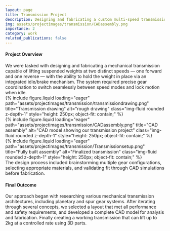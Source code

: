```yaml
--- 
layout: page 
title: Transmission Project 
description: Designing and fabricating a custom multi-speed transmission system to lift hanging weights with braking capability. 
img: assets/projectimages/transmission/CADassembly.png 
importance: 2 
category: work 
related_publications: false 
---
```


<!-- 🧭 Project Overview -->
<h4 class="text-center mt-5">Project Overview</h4>
<div class="text-center my-4">
  We were tasked with designing and fabricating a mechanical transmission capable of lifting suspended weights at two distinct speeds — one forward and one reverse — with the ability to hold the weight in place via an integrated idle/brake mechanism. The system required precise gear coordination to switch seamlessly between speed modes and lock motion when idle.
</div>

<!-- 🖼️ Image Gallery -->
<div class="row justify-content-center text-center mt-4">
  <div class="col-sm-4 mb-3">
    {% include figure.liquid loading="eager" path="assets/projectimages/transmission/transmissiondrawing.png" title="Transmission drawing" alt="rough drawing" class="img-fluid rounded z-depth-1" style="height: 250px; object-fit: contain;" %}
  </div>
  <div class="col-sm-4 mb-3">
    {% include figure.liquid loading="eager" path="assets/projectimages/transmission/CADassembly.png" title="CAD assembly" alt="CAD model showing our transmission project" class="img-fluid rounded z-depth-1" style="height: 250px; object-fit: contain;" %}
  </div>
  <div class="col-sm-4 mb-3">
    {% include figure.liquid loading="eager" path="assets/projectimages/transmission/Transmissionsetup.png" title="Fully built assembly" alt="Finalized transmission" class="img-fluid rounded z-depth-1" style="height: 250px; object-fit: contain;" %}
  </div>
</div>

<div class="text-center caption mt-2 text-muted" style="font-size: 0.9rem;">
  The design process included brainstorming multiple gear configurations, selecting appropriate materials, and validating fit through CAD simulations before fabrication.
</div>

<!-- 🔧 Final Outcome -->
<h4 class="text-center mt-5">Final Outcome</h4>
<div class="text-center my-4">
  Our approach began with researching various mechanical transmission architectures, including planetary and spur gear systems. After iterating through several concepts, we selected a layout that met all performance and safety requirements, and developed a complete CAD model for analysis and fabrication. Finally creating a working transmission that can lift up to 2kg at a controlled rate using 3D parts. 
</div>
